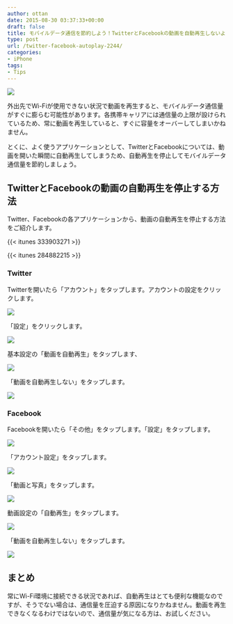 ```yaml
---
author: ottan
date: 2015-08-30 03:37:33+00:00
draft: false
title: モバイルデータ通信を節約しよう！TwitterとFacebookの動画を自動再生しないようにする方法
type: post
url: /twitter-facebook-autoplay-2244/
categories:
- iPhone
tags:
- Tips
---
```


![](/uploads/2015/08/150830-55e27a631d445.png)






外出先でWi-Fiが使用できない状況で動画を再生すると、モバイルデータ通信量がすぐに膨らむ可能性があります。各携帯キャリアには通信量の上限が設けられているため、常に動画を再生していると、すぐに容量をオーバーしてしまいかねません。





とくに、よく使うアプリケーションとして、TwitterとFacebookについては、動画を開いた瞬間に自動再生してしまうため、自動再生を停止してモバイルデータ通信量を節約しましょう。





## TwitterとFacebookの動画の自動再生を停止する方法





Twitter、Facebookの各アプリケーションから、動画の自動再生を停止する方法をご紹介します。



{{< itunes 333903271 >}}

{{< itunes 284882215 >}}



### Twitter





Twitterを開いたら「アカウント」をタップします。アカウントの設定をクリックします。





![](/uploads/2015/08/150830-55e27a691ff89.png)






「設定」をクリックします。





![](/uploads/2015/08/150830-55e27a6cba47c.png)






基本設定の「動画を自動再生」をタップします、





![](/uploads/2015/08/150830-55e27a6fb2b86.png)






「動画を自動再生しない」をタップします。





![](/uploads/2015/08/150830-55e27a71df679.png)






### Facebook





Facebookを開いたら「その他」をタップします。「設定」をタップします。





![](/uploads/2015/08/150830-55e27a73e9aa0.png)






「アカウント設定」をタップします。





![](/uploads/2015/08/150830-55e27a75dc7cf.png)






「動画と写真」をタップします。





![](/uploads/2015/08/150830-55e27a77e21c1.png)






動画設定の「自動再生」をタップします。





![](/uploads/2015/08/150830-55e27a798595d.png)






「動画を自動再生しない」をタップします。





![](/uploads/2015/08/150830-55e27a7b76f16.png)






## まとめ





常にWi-Fi環境に接続できる状況であれば、自動再生はとても便利な機能なのですが、そうでない場合は、通信量を圧迫する原因になりかねません。動画を再生できなくなるわけではないので、通信量が気になる方は、お試しください。
